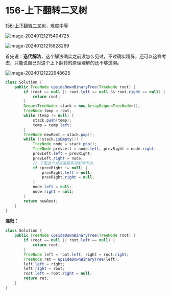# 156-上下翻转二叉树

[156-上下翻转二叉树](https://leetcode.cn/problems/binary-tree-upside-down/description/?envType=weekly-question&envId=2024-01-01)，难度中等

![image-20240121215404725](https://fastly.jsdelivr.net/gh/lqyspace/mypic@master/img1/202401212154808.png)

![image-20240121215628269](https://fastly.jsdelivr.net/gh/lqyspace/mypic@master/img1/202401212156443.png)

首先说：**迭代解法**，这个解法确实之前没怎么见过，不过确实精辟，还可以这样考虑，只能说自己对这个上下翻转的原理理解的还不够透彻。

![image-20240121222948625](https://fastly.jsdelivr.net/gh/lqyspace/mypic@master/img1/202401212229682.png)

```java
class Solution {
    public TreeNode upsideDownBinaryTree(TreeNode root) {
        if (root == null || root.left == null && root.right == null) {
            return root;
        }
        Deque<TreeNode> stack = new ArrayDeque<TreeNode>();
        TreeNode temp = root;
        while (temp != null) {
            stack.push(temp);
            temp = temp.left;
        }
        TreeNode newRoot = stack.pop();
        while (!stack.isEmpty()) {
            TreeNode node = stack.pop();
            TreeNode prevLeft = node.left, prevRight = node.right;
            prevLeft.left = prevRight;
            prevLeft.right = node;
            // 下面这个对这道题来说影响不大。
            if (prevRight != null) {
                prevRight.left = null;
                prevRight.right = null;
            }
            node.left = null;
            node.right = null;
        }
        return newRoot;
    }
}
```

**递归：**

```java
class Solution {
    public TreeNode upsideDownBinaryTree(TreeNode root) {
        if (root == null || root.left == null) {
            return root;
        }
        TreeNode left = root.left, right = root.right;
        TreeNode ret = upsideDownBinaryTree(left);
        left.left = right;
        left.right = root;
        root.left = root.right = null;
        return ret;
    }
}
```

